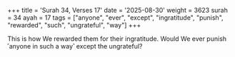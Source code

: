 +++
title = 'Surah 34, Verses 17'
date = '2025-08-30'
weight = 3623
surah = 34
ayah = 17
tags = ["anyone", "ever", "except", "ingratitude", "punish", "rewarded", "such", "ungrateful", "way"]
+++

This is how We rewarded them for their ingratitude. Would We ever punish ˹anyone in such a way˺ except the ungrateful?